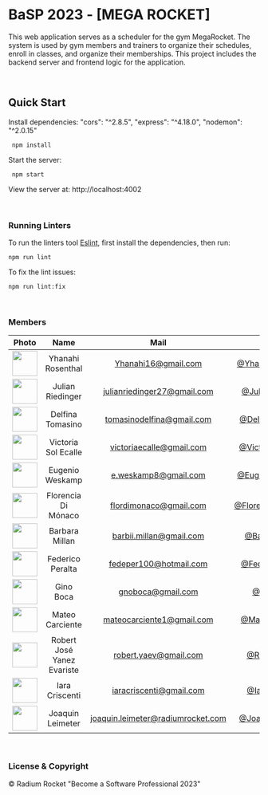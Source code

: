 # BaSP 2023 - [MEGA ROCKET]

This web application serves as a scheduler for the gym MegaRocket. The system is used by gym members and trainers to organize their schedules, enroll in classes, and organize their memberships.
This project includes the backend server and frontend logic for the application.

<br>

## Quick Start

Install dependencies:
"cors": "^2.8.5",
"express": "^4.18.0",
"nodemon": "^2.0.15"

```console
 npm install
```

Start the server:

```console
 npm start
```

View the server at: http://localhost:4002

<br>

### Running Linters

To run the linters tool [Eslint](https://eslint.org/), first install the dependencies, then run:

```console
npm run lint
```

To fix the lint issues:

```console
npm run lint:fix
```

<br>

### Members

|Photo | Name | Mail | Github
| :-----: | :-----: | :-----: | :-----: |
<img src="https://avatars.githubusercontent.com/u/127541829?v=4" height="50" width="50">| Yhanahi Rosenthal | Yhanahi16@gmail.com | [@YhanahiRosenthal](https://github.com/YhanahiRosenthal)
<img src="https://avatars.githubusercontent.com/u/90704238?v=4" height="50" width="50">| Julian Riedinger | julianriedinger27@gmail.com | [@JulianRiedinger](https://github.com/JulianRiedinger7)
<img src="https://avatars.githubusercontent.com/u/93209765?s=96&v=4" height="50" width="50">| Delfina Tomasino | tomasinodelfina@gmail.com | [@DelfinaTomasino](https://github.com/DelfiLT)
<img src="https://avatars.githubusercontent.com/u/90772977?v=4" height="50" width="50">| Victoria Sol Ecalle | victoriaecalle@gmail.com | [@VictoriaSolEcalle](https://github.com/victoriassol )
<img src="https://avatars.githubusercontent.com/u/127503338?v=4" height="50" width="50">| Eugenio Weskamp | e.weskamp8@gmail.com | [@EugenioWeskamp](https://github.com//ukiweskamp )
<img src="https://avatars.githubusercontent.com/u/123522303?s=400&u=406bbd3089f851839dc915e9cc0b938611f7ab7d&v=4" height="50" width="50">| Florencia Di Mónaco | flordimonaco@gmail.com| [@FlorenciaDiMónaco](https://github.com/flordimonaco )
<img src="https://avatars.githubusercontent.com/u/127547287?s=400&u=4aba18dac2ad9f22010e4444166fcb00e0b21a5f&v=4" height="50" width="50">| Barbara Millan | barbii.millan@gmail.com | [@BarbaraMillan](https://github.com/Barbimillan )
<img src="https://avatars.githubusercontent.com/u/127455493?v=4" height="50" width="50">| Federico Peralta | fedeper100@hotmail.com | [@FedericoPeralta](https://github.com//Federico-Peralta )
<img src="https://avatars.githubusercontent.com/u/93749172?v=4" height="50" width="50">| Gino Boca | gnoboca@gmail.com | [@GinoBoca](https://github.com/Ginoboca1 )
<img src="https://avatars.githubusercontent.com/u/127460882?v=4" height="50" width="50">| Mateo Carciente | mateocarciente1@gmail.com| [@MateoCarciente](https://github.com/victoriassol )
<img src="https://avatars.githubusercontent.com/u/110502493?v=4" height="50" width="50">| Robert José Yanez Evariste | robert.yaev@gmail.com | [@RobertYanez](https://github.com/ryaev )
<img src="https://avatars.githubusercontent.com/u/99230234?v=4" height="50" width="50">| Iara Criscenti | iaracriscenti@gmail.com | [@IaraCriscenti](https://github.com/iaracriscenti )
<img src="https://avatars.githubusercontent.com/u/53354878?v=4" height="50" width="50">| Joaquin Leimeter | joaquin.leimeter@radiumrocket.com| [@JoaquinLeimeter](https://github.com/leimeter-joaquin )


<br>

### License & Copyright

© Radium Rocket "Become a Software Professional 2023"
